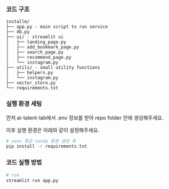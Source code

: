 ### 코드 구조
```
installm/
├── app.py - main script to run service
├── db.py
├── ui/ - streamlit ui
│   ├── landing_page.py
│   ├── add_bookmark_page.py
│   ├── search_page.py
│   ├── recommend_page.py
│   └── instagram.py
├── utils/ - small utility functions
│   ├── helpers.py
│   └── instagram.py
├── vector_store.py
└── requirements.txt
```

### 실행 환경 세팅
먼저 ai-talent-lab에서 .env 정보를 받아 repo folder 안에 생성해주세요.

이후 실행 환경은 아래와 같이 설정해주세요.
```bash
# venv 혹은 conda 환경 생성 후
pip install -r requirements.txt
```

### 코드 실행 방법
```bash
# run
streamlit run app.py
```